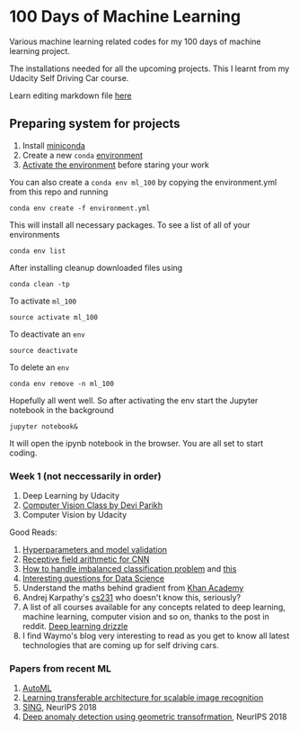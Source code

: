 # 100 Days of Machine Learning
Various machine learning related codes for my 100 days of machine learning project.

The installations needed for all the upcoming projects. This I learnt from my Udacity Self Driving Car course. 

Learn editing markdown file [here](https://guides.github.com/features/mastering-markdown/)

## Preparing system for projects

1. Install [miniconda](https://conda.io/en/master/miniconda.html)
2. Create a new `conda` [environment](https://conda.io/projects/conda/en/latest/user-guide/tasks/manage-environments.html)
3. [Activate the environment](https://conda.io/projects/conda/en/latest/user-guide/tasks/manage-environments.html#activating-an-environment) before staring your work

You can also create a `conda env ml_100` by copying the environment.yml from this repo and running

```
conda env create -f environment.yml
```

This will install all necessary packages. To see a list of all of your environments

```
conda env list
```

After  installing cleanup downloaded files using

```
conda clean -tp
```

To activate `ml_100`

```
source activate ml_100
```

To deactivate an `env`

```
source deactivate
```

To delete an `env`

```
conda env remove -n ml_100
```

Hopefully all went well. So after activating the env start the Jupyter notebook in the background

```
jupyter notebook&
```

It will open the ipynb notebook in the browser. You are all set to start coding.

### Week 1 (not neccessarily in order)
1. Deep Learning by Udacity
2. [Computer Vision Class by Devi Parikh](https://samyak-268.github.io/F18CS4476/)
3. Computer Vision by Udacity

Good Reads:
1. [Hyperparameters and model validation](https://jakevdp.github.io/PythonDataScienceHandbook/05.03-hyperparameters-and-model-validation.html)
2. [Receptive field arithmetic for CNN](https://medium.com/mlreview/a-guide-to-receptive-field-arithmetic-for-convolutional-neural-networks-e0f514068807)
3. [How to handle imbalanced classification problem](https://www.analyticsvidhya.com/blog/2017/03/imbalanced-classification-problem/) and [this](https://machinelearningmastery.com/tactics-to-combat-imbalanced-classes-in-your-machine-learning-dataset/)
4. [Interesting questions for Data Science](https://www.hergertarian.com/rocking-data-science-interviews)
5. Understand the maths behind gradient from [Khan Academy](https://www.khanacademy.org/math/multivariable-calculus/multivariable-derivatives)
6. Andrej Karpathy's [cs231](http://cs231n.github.io/convolutional-networks/) who doesn't know this, seriously?
7. A list of all courses available for any concepts related to deep learning, machine learning, computer vision and so on, thanks to the post in reddit. [Deep learning drizzle](https://github.com/kmario23/deep-learning-drizzle)
8. I find Waymo's blog very interesting to read as you get to know all latest technologies that are coming up for self driving cars.

### Papers from recent ML
1. [AutoML](https://arxiv.org/abs/1611.01578)
2. [Learning transferable architecture for scalable image recognition](https://arxiv.org/pdf/1707.07012.pdf)
3. [SING](https://arxiv.org/abs/1810.09785), NeurIPS 2018
4. [Deep anomaly detection using geometric transofrmation](https://arxiv.org/abs/1805.10917), NeurIPS 2018

